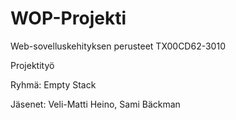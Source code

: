 # WOP-Projekti
Web-sovelluskehityksen perusteet TX00CD62-3010 

Projektityö

Ryhmä: Empty Stack

Jäsenet: Veli-Matti Heino, Sami Bäckman
